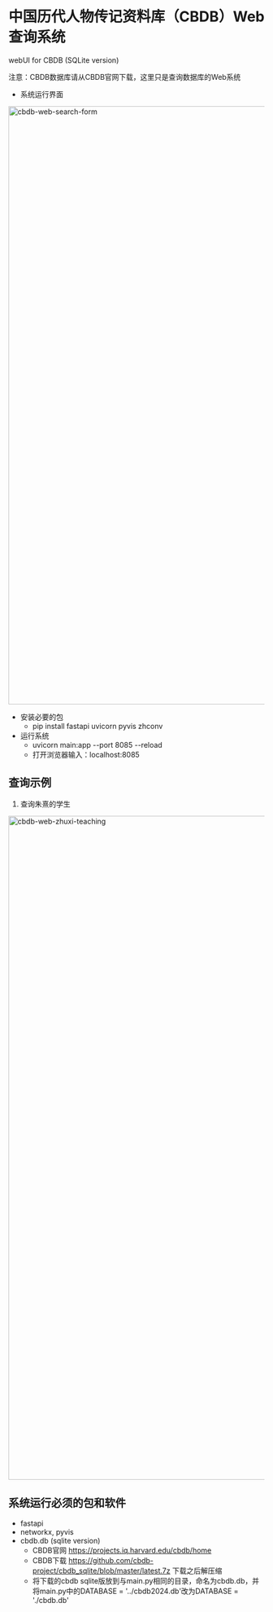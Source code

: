 # 中国历代人物传记资料库（CBDB）Web查询系统
webUI for CBDB (SQLite version)

注意：CBDB数据库请从CBDB官网下载，这里只是查询数据库的Web系统

- 系统运行界面

<img width="1175" alt="cbdb-web-search-form" src="https://github.com/user-attachments/assets/1ee25bf0-0520-4214-9932-8a67a82742f6" />

- 安装必要的包
  - pip install fastapi uvicorn pyvis zhconv
- 运行系统
  - uvicorn main:app --port 8085 --reload
  - 打开浏览器输入：localhost:8085

## 查询示例
1. 查询朱熹的学生
<img width="1304" alt="cbdb-web-zhuxi-teaching" src="https://github.com/user-attachments/assets/b0caa743-7d28-4af0-af2b-ec1bd7e0dc2d" />

## 系统运行必须的包和软件

- fastapi
- networkx, pyvis
- cbdb.db (sqlite version)
    - CBDB官网 https://projects.iq.harvard.edu/cbdb/home
    - CBDB下载 https://github.com/cbdb-project/cbdb_sqlite/blob/master/latest.7z 下载之后解压缩
    - 将下载的cbdb sqlite版放到与main.py相同的目录，命名为cbdb.db，并将main.py中的DATABASE = '../cbdb2024.db'改为DATABASE = './cbdb.db'
